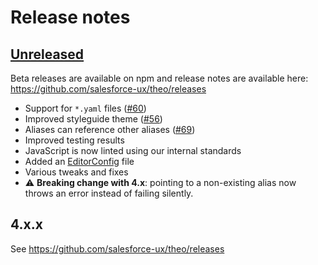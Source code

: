 # Release notes

<!-- Release notes authoring guidelines: http://keepachangelog.com/ -->

## [Unreleased]

Beta releases are available on npm and release notes are available here: <https://github.com/salesforce-ux/theo/releases>

- Support for `*.yaml` files ([#60](https://github.com/salesforce-ux/theo/issues/60))
- Improved styleguide theme ([#56](https://github.com/salesforce-ux/theo/pull/56))
- Aliases can reference other aliases ([#69](https://github.com/salesforce-ux/theo/pull/69))
- Improved testing results
- JavaScript is now linted using our internal standards
- Added an [EditorConfig](http://editorconfig.org/) file
- Various tweaks and fixes
- ⚠️ **Breaking change with 4.x**: pointing to a non-existing alias now throws an error instead of failing silently.

## 4.x.x

See <https://github.com/salesforce-ux/theo/releases>

[Unreleased]: https://github.com/salesforce-ux/theo/compare/v4.2.1...master
